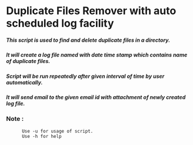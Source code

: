 #                              Duplicate Files Remover with auto scheduled log facility

##### This script is used to find and delete duplicate files in a directory. 
##### It will create a log file named with date time stamp which contains name of duplicate files.
##### Script will be run repeatedly after given interval of time by user automatically.
##### It will send email to the given email id with attachment of newly created log file.

### Note :
          Use -u for usage of script.
          Use -h for help
